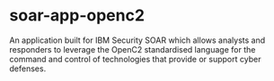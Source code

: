 # soar-app-openc2
An application built for IBM Security SOAR which allows analysts and responders to leverage the OpenC2 standardised language for the command and control of technologies that provide or support cyber defenses.
